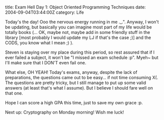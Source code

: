 title: Exam Hell Day 1: Object Oriented Programming Techniques
date: 2004-09-04T03:44:00Z
category: Life

Today's the day! Ooo the nervous energy running in me .\_.". Anyway, I won't be updating, but basically you can imagine most part of my life would be totally books (… OK, maybe not, maybe add in some friendly stuff in the library [most probably I would update my LJ if that's the case ;)] and the CODS, you know what I mean ;) ).

Steven is staying over my place during this period, so rest assured that if I ever failed a subject, it won't be "I missed an exam schedule :p". Myeh~ but I'll make sure that I DON'T even fail one.

What else, OH YEAH! Today's exams, anyway, despite the lack of preparations, the questions came out to be easy… if not time consuming X(. The questions are pretty tricky, but I still manage to put up some valid answers (at least that's what I assume). But I believe I should fare well on that one.

Hope I can score a high GPA this time, just to save my own grace :p.

Next up: Cryptography on Monday morning! Wish me luck!
